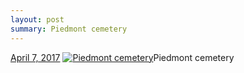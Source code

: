 ```yaml
---
layout: post
summary: Piedmont cemetery
---
```


<p>
  <time><a href="/614">April 7, 2017</a></time>
  <a href="/614"><img src="{{ site.assets_url }}/614-640.jpg" srcset="{{ site.assets_url }}/614-320.jpg 320w, {{ site.assets_url }}/614-640.jpg 640w, {{ site.assets_url }}/614-960.jpg 960w, {{ site.assets_url }}/614-1280.jpg 1280w" sizes="(min-width: 700px) 50vw, calc(100vw - 2rem)" alt="Piedmont cemetery" /></a><span>Piedmont cemetery</span>
</p>
